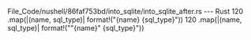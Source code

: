 File_Code/nushell/86faf753bd/into_sqlite/into_sqlite_after.rs --- Rust
120                 .map(|(name, sql_type)| format!("{name} {sql_type}"))                                                                                    120                 .map(|(name, sql_type)| format!("\"{name}\" {sql_type}"))

